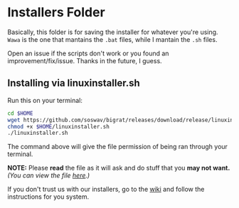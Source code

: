 # Installers Folder

Basically, this folder is for saving the installer for whatever you're using. `Wawa` is the one that mantains the `.bat` files, while I mantain the `.sh` files.

Open an issue if the scripts don't work or you found an improvement/fix/issue. Thanks in the future, I guess.

## Installing via linuxinstaller.sh

Run this on your terminal:

```bash
cd $HOME
wget https://github.com/soswav/bigrat/releases/download/release/linuxinstaller.sh
chmod +x $HOME/linuxinstaller.sh
./linuxinstaller.sh
```

The command above will give the file permission of being ran through your terminal.

**NOTE:** Please **read** the file as it will ask and do stuff that you **may not want.** *(You can view the file [here](https://github.com/soswav/bigrat/blob/main/installers/linuxinstaller.sh).)*

If you don't trust us with our installers, go to the [wiki]([https://github.com/soswav/bigrat/wiki](https://github.com/soswav/bigrat/wiki/Manual-Installation-Proccess)https://github.com/soswav/bigrat/wiki/Manual-Installation-Proccess) and follow the instructions for you system.
